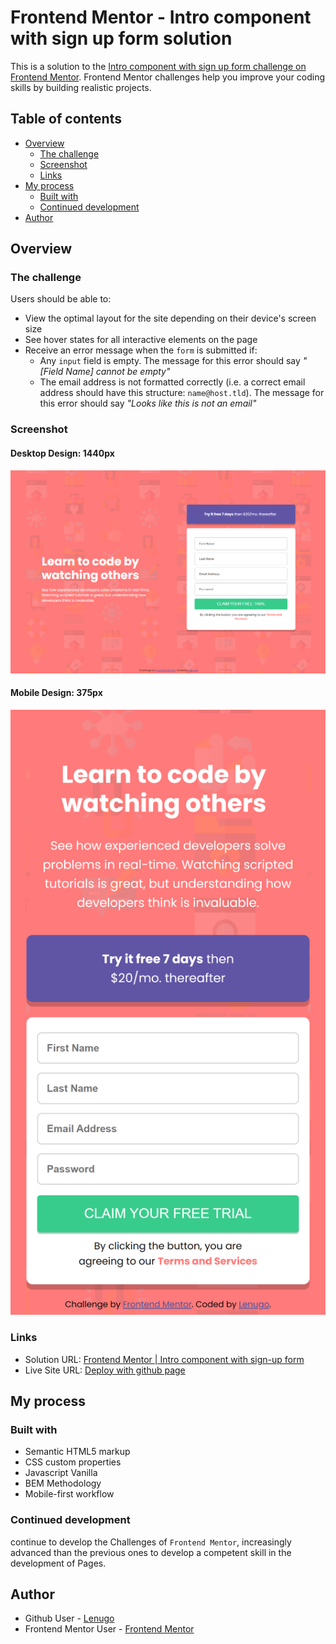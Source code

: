 # Frontend Mentor - Intro component with sign up form solution

This is a solution to the [Intro component with sign up form challenge on Frontend Mentor](https://www.frontendmentor.io/challenges/intro-component-with-signup-form-5cf91bd49edda32581d28fd1). Frontend Mentor challenges help you improve your coding skills by building realistic projects.

## Table of contents

-   [Overview](#overview)
    -   [The challenge](#the-challenge)
    -   [Screenshot](#screenshot)
    -   [Links](#links)
-   [My process](#my-process)
    -   [Built with](#built-with)
    -   [Continued development](#continued-development)
-   [Author](#author)

## Overview

### The challenge

Users should be able to:

-   View the optimal layout for the site depending on their device's screen size
-   See hover states for all interactive elements on the page
-   Receive an error message when the `form` is submitted if:
    -   Any `input` field is empty. The message for this error should say _"[Field Name] cannot be empty"_
    -   The email address is not formatted correctly (i.e. a correct email address should have this structure: `name@host.tld`). The message for this error should say _"Looks like this is not an email"_

### Screenshot

#### Desktop Design: 1440px

<img src="./public/images/desktop-screen.png" />

#### Mobile Design: 375px

<img src="./public/images/mobile-screen.png" />

### Links

-   Solution URL: [Frontend Mentor | Intro component with sign-up form](https://www.frontendmentor.io/challenges/intro-component-with-signup-form-5cf91bd49edda32581d28fd1/hub/responsive-intro-component-workflow-mobile-first-using-flexbox-48ZK-vQ1Z)
-   Live Site URL: [Deploy with github page](https://lenugo.github.io/intro_component_signup/)

## My process

### Built with

-   Semantic HTML5 markup
-   CSS custom properties
-   Javascript Vanilla
-   BEM Methodology
-   Mobile-first workflow

### Continued development

continue to develop the Challenges of `Frontend Mentor`, increasingly advanced than the previous ones to develop a competent skill in the development of Pages.

## Author

-   Github User - [Lenugo](https://www.github.com/Lenugo)
-   Frontend Mentor User - [Frontend Mentor](https://www.frontendmentor.io/profile/L24N97)
